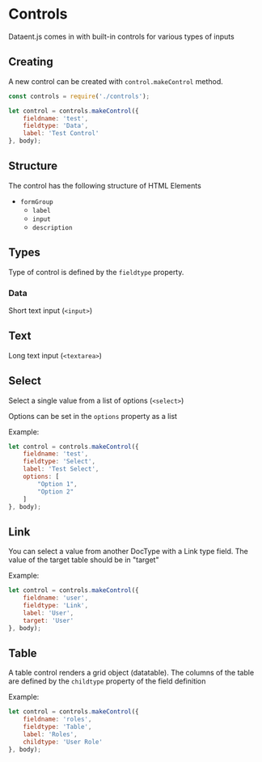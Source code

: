 # Controls

Dataent.js comes in with built-in controls for various types of inputs

## Creating

A new control can be created with `control.makeControl` method.

```js
const controls = require('./controls');

let control = controls.makeControl({
	fieldname: 'test',
	fieldtype: 'Data',
	label: 'Test Control'
}, body);
```

## Structure

The control has the following structure of HTML Elements

- `formGroup`
	- `label`
	- `input`
	- `description`

## Types

Type of control is defined by the `fieldtype` property.

### Data

Short text input (`<input>`)

## Text

Long text input (`<textarea>`)

## Select

Select a single value from a list of options (`<select>`)

Options can be set in the `options` property as a list

Example:

```js
let control = controls.makeControl({
	fieldname: 'test',
	fieldtype: 'Select',
	label: 'Test Select',
	options: [
		"Option 1",
		"Option 2"
	]
}, body);
```

## Link

You can select a value from another DocType with a Link type field. The value of the target table should be in "target"

Example:

```js
let control = controls.makeControl({
	fieldname: 'user',
	fieldtype: 'Link',
	label: 'User',
	target: 'User'
}, body);
```

## Table

A table control renders a grid object (datatable). The columns of the table are defined by the `childtype` property of the field definition

Example:

```js
let control = controls.makeControl({
	fieldname: 'roles',
	fieldtype: 'Table',
	label: 'Roles',
	childtype: 'User Role'
}, body);
```
